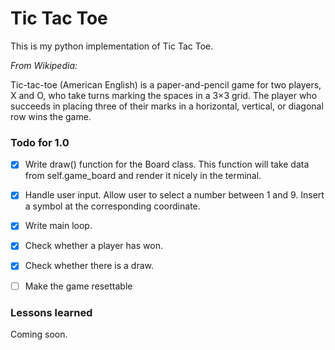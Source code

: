 # Tic Tac Toe

This is my python implementation of Tic Tac Toe.

*From Wikipedia:*

Tic-tac-toe (American English) is a paper-and-pencil game for two players, X and O, who take turns marking the spaces in a 3×3 grid. The player who succeeds in placing three of their marks in a horizontal, vertical, or diagonal row wins the game. 


### Todo for 1.0

- [X] Write draw() function for the Board class. This function will take data from self.game_board and render it nicely in the terminal.
- [X] Handle user input. Allow user to select a number between 1 and 9. Insert a symbol at the corresponding coordinate.
- [X] Write main loop.
- [X] Check whether a player has won.
- [X] Check whether there is a draw.
- [ ] Make the game resettable


### Lessons learned

Coming soon.
